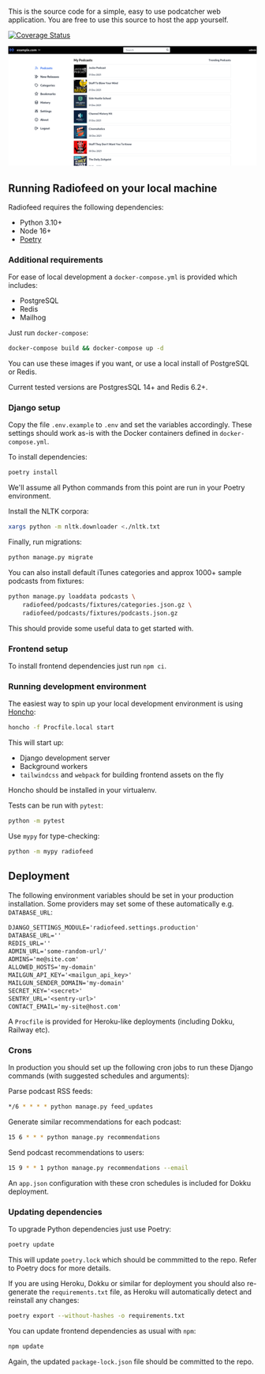 This is the source code for a simple, easy to use podcatcher web application. You are free to use this source to host the app yourself.

[![Coverage Status](https://coveralls.io/repos/github/danjac/radiofeed-app/badge.svg?branch=main)](https://coveralls.io/github/danjac/radiofeed-app?branch=main)

![desktop](/screenshots/desktop.png?raw=True)


## Running Radiofeed on your local machine

Radiofeed requires the following dependencies:

* Python 3.10+
* Node 16+
* [Poetry](https://python-poetry.org)

### Additional requirements

For ease of local development a `docker-compose.yml` is provided which includes:

* PostgreSQL
* Redis
* Mailhog

Just run `docker-compose`:

```bash
docker-compose build && docker-compose up -d
```

You can use these images if you want, or use a local install of PostgreSQL or Redis.

Current tested versions are PostgresSQL 14+ and Redis 6.2+.

### Django setup

Copy the file `.env.example` to `.env` and set the variables accordingly. These settings should work as-is with the Docker containers defined in `docker-compose.yml`.

To install dependencies:

```bash
poetry install
```

We'll assume all Python commands from this point are run in your Poetry environment.

Install the NLTK corpora:

```bash
xargs python -m nltk.downloader <./nltk.txt
```

Finally, run migrations:

```bash
python manage.py migrate
```

You can also install default iTunes categories and approx 1000+ sample podcasts from fixtures:

```bash
python manage.py loaddata podcasts \
    radiofeed/podcasts/fixtures/categories.json.gz \
    radiofeed/podcasts/fixtures/podcasts.json.gz
```

This should provide some useful data to get started with.


### Frontend setup

To install frontend dependencies just run `npm ci`.

### Running development environment

The easiest way to spin up your local development environment is using [Honcho](https://honcho.readthedocs.io/):

```bash
honcho -f Procfile.local start
```


This will start up:

* Django development server
* Background workers
* `tailwindcss` and `webpack` for building frontend assets on the fly

Honcho should be installed in your virtualenv.

Tests can be run with `pytest`:

```bash
python -m pytest
```

Use `mypy` for type-checking:

```bash
python -m mypy radiofeed
```

## Deployment

The following environment variables should be set in your production installation. Some providers may set some of these automatically e.g. `DATABASE_URL`:

```
DJANGO_SETTINGS_MODULE='radiofeed.settings.production'
DATABASE_URL=''
REDIS_URL=''
ADMIN_URL='some-random-url/'
ADMINS='me@site.com'
ALLOWED_HOSTS='my-domain'
MAILGUN_API_KEY='<mailgun_api_key>'
MAILGUN_SENDER_DOMAIN='my-domain'
SECRET_KEY='<secret>'
SENTRY_URL='<sentry-url>'
CONTACT_EMAIL='my-site@host.com'
```

A `Procfile` is provided for Heroku-like deployments (including Dokku, Railway etc).

### Crons

In production you should set up the following cron jobs to run these Django commands (with suggested schedules and arguments):

Parse podcast RSS feeds:

```bash
*/6 * * * * python manage.py feed_updates
```

Generate similar recommendations for each podcast:

```bash
15 6 * * * python manage.py recommendations
```

Send podcast recommendations to users:

```bash
15 9 * * 1 python manage.py recommendations --email
```

An `app.json` configuration with these cron schedules is included for Dokku deployment.

### Updating dependencies

To upgrade Python dependencies just use Poetry:

```bash
poetry update
```

This will update `poetry.lock` which should be commmitted to the repo. Refer to Poetry docs for more details.

If you are using Heroku, Dokku or similar for deployment you should also re-generate the `requirements.txt` file, as Heroku will automatically detect and reinstall any changes:

```bash
poetry export --without-hashes -o requirements.txt
```

You can update frontend dependencies as usual with `npm`:

```bash
npm update
```

Again, the updated `package-lock.json` file should be committed to the repo.
